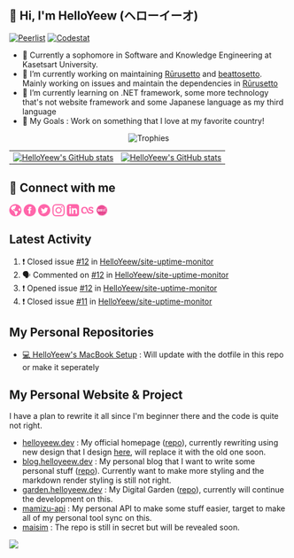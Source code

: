 <h2>👋 Hi, I'm HelloYeew (ヘローイーオ)</h2> 

<a href="https://peerlist.io/helloyeew"><img src="https://img.shields.io/badge/Peerlist-helloyeew-brightgreen" alt="Peerlist" /></a>
<a href="https://codestats.net/users/HelloYeew"><img src="https://img.shields.io/badge/-Codestats-3e4053" alt="Codestat" /></a>

- 📖 Currently a sophomore in Software and Knowledge Engineering at Kasetsart University.
- 🔭 I’m currently working on maintaining [Rūrusetto](https://github.com/Rurusetto/rurusetto) and [beattosetto](https://github.com/beattosetto/beattosetto). Mainly working on issues and maintain the dependencies in [Rūrusetto](https://github.com/Rurusetto/rurusetto)
- 🌱 I’m currently learning on .NET framework, some more technology that's not website framework and some Japanese language as my third language
- 🎯 My Goals : Work on something that I love at my favorite country!

<p align="center">
  <img alig src="https://github-profile-trophy.vercel.app/?username=HelloYeew&theme=onedark&&margin-w=12&column=6&rank=SSS,SS,S,AAA,AA,A,B,C&no-frame=true" alt="Trophies" />
</p>

<table>
  <tr>
    <td>
      <a href="https://github.com/anuraghazra/github-readme-stats">
        <img align="center" src="https://github-readme-stats.vercel.app/api?username=helloyeew&show_icons=true&theme=tokyonight" alt="HelloYeew's GitHub stats" />
      </a>
    </td>
    <td>
      <a href="https://git.io/streak-stats"><img align="center" src="https://github-readme-streak-stats.herokuapp.com?user=HelloYeew&theme=onedark&hide_border=true" alt="HelloYeew's GitHub stats" /></a>
    </td>
  <tr>
</table>

## 💬 Connect with me

<a href="https://helloyeew.dev"><img src="icon/globe-pink.svg" alt="Website" width="22" height="22" style="vertical-align:middle"></a>
<a href="https://www.facebook.com/HelloYeew/"><img src="icon/facebook-pink.svg" alt="Facebook profiles" width="22" height="22" style="vertical-align:middle"></a>
<a href="https://twitter.com/nonggummud"><img src="icon/twitter-pink.svg" alt="Twitter profiles" width="22" height="22" style="vertical-align:middle"></a>
<a href="https://www.instagram.com/ttim.gummud/"><img src="icon/instagram-pink.svg" alt="Instagram profiles" width="22" height="22" style="vertical-align:middle"></a>
<a href="https://www.linkedin.com/in/helloyeew"><img src="icon/linkedin-pink.svg" alt="Linkedin profiles" width="22" height="22" style="vertical-align:middle"></a>
<a href="https://www.last.fm/user/HelloYeew"><img src="icon/lastfm-pink.svg" alt="Last.fm profiles" width="22" height="22" style="vertical-align:middle"></a>
<a href="https://osu.ppy.sh/users/18735426"><img src="icon/osu.png" alt="osu! profiles" width="22" height="22" style="vertical-align:middle"></a>

## Latest Activity

<!--START_SECTION:activity-->
1. ❗️ Closed issue [#12](https://github.com/HelloYeew/site-uptime-monitor/issues/12) in [HelloYeew/site-uptime-monitor](https://github.com/HelloYeew/site-uptime-monitor)
2. 🗣 Commented on [#12](https://github.com/HelloYeew/site-uptime-monitor/issues/12) in [HelloYeew/site-uptime-monitor](https://github.com/HelloYeew/site-uptime-monitor)
3. ❗️ Opened issue [#12](https://github.com/HelloYeew/site-uptime-monitor/issues/12) in [HelloYeew/site-uptime-monitor](https://github.com/HelloYeew/site-uptime-monitor)
4. ❗️ Closed issue [#11](https://github.com/HelloYeew/site-uptime-monitor/issues/11) in [HelloYeew/site-uptime-monitor](https://github.com/HelloYeew/site-uptime-monitor)
<!--END_SECTION:activity-->

## My Personal Repositories

- [💻 HelloYeew's MacBook Setup](https://github.com/HelloYeew/macbook-setup) : Will update with the dotfile in this repo or make it seperately

## My Personal Website & Project

I have a plan to rewrite it all since I'm beginner there and the code is quite not right.

- [helloyeew.dev](https://www.helloyeew.dev) : My official homepage ([repo](https://github.com/HelloYeew/old-helloyeew.dev)), currently rewriting using new design that I design [here](https://github.com/HelloYeew/helloyeew.dev), will replace it with the old one soon.
- [blog.helloyeew.dev](https://blog.helloyeew.dev/) : My personal blog that I want to write some personal stuff ([repo](https://github.com/HelloYeew/blog)). Currently want to make more styling and the markdown render styling is still not right.
- [garden.helloyeew.dev](https://garden.helloyeew.dev/) : My Digital Garden ([repo](https://github.com/HelloYeew/helloyeew-digital-garden)), currently will continue the development on this.
- [mamizu-api](https://github.com/HelloYeew/mamizu-api) : My personal API to make some stuff easier, target to make all of my personal tool sync on this.
- [maisim](https://github.com/HelloYeew/maisim) : The repo is still in secret but will be revealed soon.

![](https://hit.yhype.me/github/profile?user_id=68165621)
<!--
**HelloYeew/HelloYeew** is a ✨ _special_ ✨ repository because its `README.md` (this file) appears on your GitHub profile.

Here are some ideas to get you started:

- 🔭 I’m currently working on ...
- 🌱 I’m currently learning ...
- 👯 I’m looking to collaborate on ...
- 🤔 I’m looking for help with ...
- 💬 Ask me about ...
- 📫 How to reach me: ...
- 😄 Pronouns: ...
- ⚡ Fun fact: ...
-->
